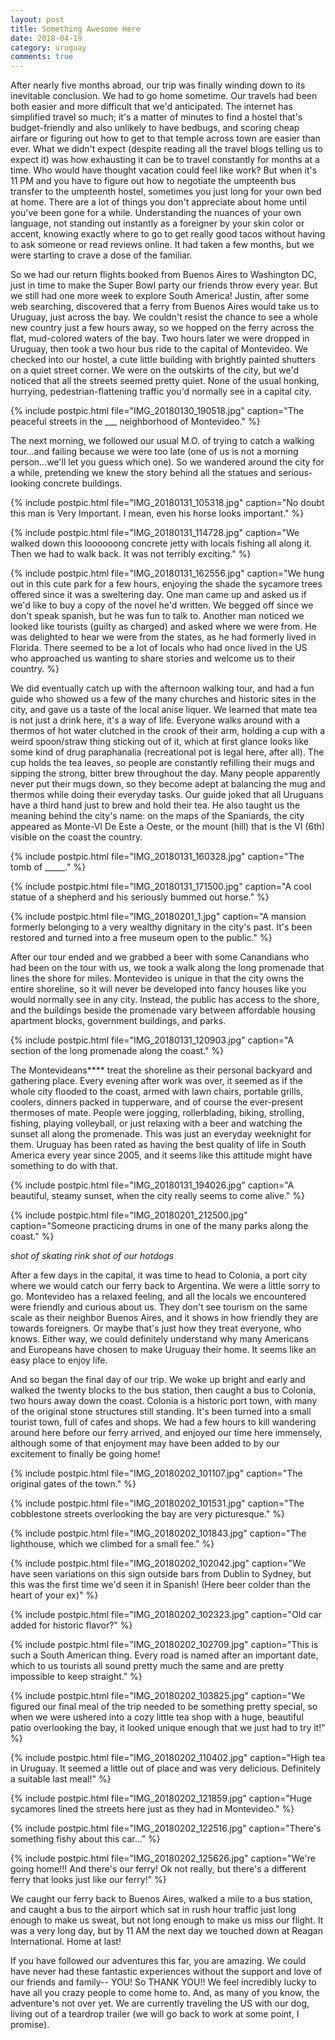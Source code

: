 ```yaml
---
layout: post
title: Something Awesome Here
date: 2018-04-19
category: uruguay
comments: true
---
```


After nearly five months abroad, our trip was finally winding down to its inevitable conclusion.  We had to go home sometime.  Our travels had been both easier and more difficult that we'd anticipated.  The internet has simplified travel so much; it's a matter of minutes to find a hostel that's budget-friendly and also unlikely to have bedbugs, and scoring cheap airfare or figuring out how to get to that temple across town are easier than ever.  What we didn't expect (despite reading all the travel blogs telling us to expect it) was how exhausting it can be to travel constantly for months at a time.  Who would have thought vacation could feel like work?  But when it's 11 PM and you have to figure out how to negotiate the umpteenth bus transfer to the umpteenth hostel, sometimes you just long for your own bed at home.  There are a lot of things you don't appreciate about home until you've been gone for a while.  Understanding the nuances of your own language, not standing out instantly as a foreigner by your skin color or accent, knowing exactly where to go to get really good tacos without having to ask someone or read reviews online.  It had taken a few months, but we were starting to crave a dose of the familiar.

So we had our return flights booked from Buenos Aires to Washington DC, just in time to make the Super Bowl party our friends throw every year.  But we still had one more week to explore South America!  Justin, after some web searching, discovered that a ferry from Buenos Aires would take us to Uruguay, just across the bay.  We couldn't resist the chance to see a whole new country just a few hours away, so we hopped on the ferry across the flat, mud-colored waters of the bay.  Two hours later we were dropped in Uruguay, then took a two hour bus ride to the capital of Montevideo.  We checked into our hostel, a cute little building with brightly painted shutters on a quiet street corner.  We were on the outskirts of the city, but we'd noticed that all the streets seemed pretty quiet.  None of the usual honking, hurrying, pedestrian-flattening traffic you'd normally see in a capital city.

{% include postpic.html file="IMG_20180130_190518.jpg" caption="The peaceful streets in the ___ neighborhood of Montevideo." %}

The next morning, we followed our usual M.O. of trying to catch a walking tour...and failing because we were too late (one of us is not a morning person...we'll let you guess which one).  So we wandered around the city for a while, pretending we knew the story behind all the statues and serious-looking concrete buildings.

{% include postpic.html file="IMG_20180131_105318.jpg" caption="No doubt this man is Very Important.  I mean, even his horse looks important." %}

{% include postpic.html file="IMG_20180131_114728.jpg" caption="We walked down this loooooong concrete jetty with locals fishing all along it.  Then we had to walk back.  It was not terribly exciting." %}

{% include postpic.html file="IMG_20180131_162556.jpg" caption="We hung out in this cute park for a few hours, enjoying the shade the sycamore trees offered since it was a sweltering day.  One man came up and asked us if we'd like to buy a copy of the novel he'd written.  We begged off since we don't speak spanish, but he was fun to talk to.  Another man noticed we looked like tourists (guilty as charged) and asked where we were from.  He was delighted to hear we were from the states, as he had formerly lived in Florida.  There seemed to be a lot of locals who had once lived in the US who approached us wanting to share stories and welcome us to their country. %}

We did eventually catch up with the afternoon walking tour, and had a fun guide who showed us a few of the many churches and historic sites in the city, and gave us a taste of the local anise liquer. We learned that mate tea is not just a drink here, it's a way of life.  Everyone walks around with a thermos of hot water clutched in the crook of their arm, holding a cup with a weird spoon/straw thing sticking out of it, which at first glance looks like some kind of drug paraphanalia (recreational pot is legal here, after all).  The cup holds the tea leaves, so people are constantly refilling their mugs and sipping the strong, bitter brew throughout the day.  Many people apparently never put their mugs down, so they become adept at balancing the mug and thermos while doing their everyday tasks.  Our guide joked that all Uruguans have a third hand just to brew and hold their tea.  He also taught us the meaning behind the city's name: on the maps of the Spaniards, the city appeared as Monte-VI De Este a Oeste, or the mount (hill) that is the VI (6th) visible on the coast the country.

{% include postpic.html file="IMG_20180131_160328.jpg" caption="The tomb of _____." %}

{% include postpic.html file="IMG_20180131_171500.jpg" caption="A cool statue of a shepherd and his seriously bummed out horse." %}

{% include postpic.html file="IMG_20180201_1.jpg" caption="A mansion formerly belonging to a very wealthy dignitary in the city's past.  It's been restored and turned into a free museum open to the public." %}

After our tour ended and we grabbed a beer with some Canandians who had been on the tour with us, we took a walk along the long promenade that lines the shore for miles.  Montevideo is unique in that the city owns the entire shoreline, so it will never be developed into fancy houses like you would normally see in any city.  Instead, the public has access to the shore, and the buildings beside the promenade vary between affordable housing apartment blocks, government buildings, and parks.

{% include postpic.html file="IMG_20180131_120903.jpg" caption="A section of the long promenade along the coast." %}

The Montevideans**** treat the shoreline as their personal backyard and gathering place.  Every evening after work was over, it seemed as if the whole city flooded to the coast, armed with lawn chairs, portable grills, coolers, dinners packed in tupperware, and of course the ever-present thermoses of mate.  People were jogging, rollerblading, biking, strolling, fishing, playing volleyball, or just relaxing with a beer and watching the sunset all along the promenade.  This was just an everyday weeknight for them.  Uruguay has been rated as having the best quality of life in South America every year since 2005, and it seems like this attitude might have something to do with that.

{% include postpic.html file="IMG_20180131_194026.jpg" caption="A beautiful, steamy sunset, when the city really seems to come alive." %}

{% include postpic.html file="IMG_20180201_212500.jpg" caption="Someone practicing drums in one of the many parks along the coast." %}

*shot of skating rink*
*shot of our hotdogs*

After a few days in the capital, it was time to head  to Colonia, a port city where we would catch our ferry back to Argentina.  We were a little sorry to go.  Montevideo has a relaxed feeling, and all the locals we encountered were friendly and curious about us.  They don't see tourism on the same scale as their neighbor Buenos Aires, and it shows in how friendly they are towards foreigners.  Or maybe that's just how they treat everyone, who knows.  Either way, we could definitely understand why many Americans and Europeans have chosen to make Uruguay their home.  It seems like an easy place to enjoy life.

And so began the final day of our trip.  We woke up bright and early and walked the twenty blocks to the bus station, then caught a bus to Colonia, two hours away down the coast.  Colonia is a historic port town, with many of the original stone structures still standing.  It's been turned into a small tourist town, full of cafes and shops.  We had a few hours to kill wandering around here before our ferry arrived, and enjoyed our time here immensely, although some of that enjoyment may have been added to by our excitement to finally be going home!

{% include postpic.html file="IMG_20180202_101107.jpg" caption="The original gates of the town." %}

{% include postpic.html file="IMG_20180202_101531.jpg" caption="The cobblestone streets overlooking the bay are very picturesque." %}

{% include postpic.html file="IMG_20180202_101843.jpg" caption="The lighthouse, which we climbed for a small fee." %}

{% include postpic.html file="IMG_20180202_102042.jpg" caption="We have seen variations on this sign outside bars from Dublin to Sydney, but this was the first time we'd seen it in Spanish! (Here beer colder than the heart of your ex)" %}

{% include postpic.html file="IMG_20180202_102323.jpg" caption="Old car added for historic flavor?" %}

{% include postpic.html file="IMG_20180202_102709.jpg" caption="This is such a South American thing.  Every road is named after an important date, which to us tourists all sound pretty much the same and are pretty impossible to keep straight." %}

{% include postpic.html file="IMG_20180202_103825.jpg" caption="We figured our final meal of the trip needed to be something pretty special, so when we were ushered into a cozy little tea shop with a huge, beautiful patio overlooking the bay, it looked unique enough that we just had to try it!" %}

{% include postpic.html file="IMG_20180202_110402.jpg" caption="High tea in Uruguay.  It seemed a little out of place and was very delicious.  Definitely a suitable last meal!" %}

{% include postpic.html file="IMG_20180202_121859.jpg" caption="Huge sycamores lined the streets here just as they had in Montevideo." %}

{% include postpic.html file="IMG_20180202_122516.jpg" caption="There's something fishy about this car..." %}

{% include postpic.html file="IMG_20180202_125626.jpg" caption="We're going home!!! And there's our ferry!  Ok not really, but there's a different ferry that looks just like our ferry!" %}

We caught our ferry back to Buenos Aires, walked a mile to a bus station, and caught a bus to the airport which sat in rush hour traffic just long enough to make us sweat, but not long enough to make us miss our flight.  It was a very long day, but by 11 AM the next day we touched down at Reagan International. Home at last!

If you have followed our adventures this far, you are amazing.  We could have never had these fantastic experiences without the support and love of our friends and family-- YOU!  So THANK YOU!!  We feel incredibly lucky to have all you crazy people to come home to.  And, as many of you know, the adventure's not over yet.  We are currently traveling the US with our dog, living out of a teardrop trailer (we will go back to work at some point, I promise).
